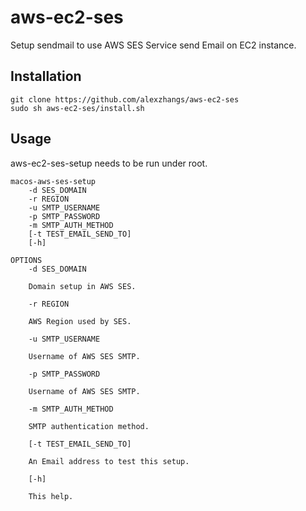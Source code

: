 # aws-ec2-ses
Setup sendmail to use AWS SES Service send Email on EC2 instance.

## Installation

```
git clone https://github.com/alexzhangs/aws-ec2-ses
sudo sh aws-ec2-ses/install.sh
```

## Usage

aws-ec2-ses-setup needs to be run under root.

```
macos-aws-ses-setup
	-d SES_DOMAIN
	-r REGION
	-u SMTP_USERNAME
	-p SMTP_PASSWORD
    -m SMTP_AUTH_METHOD
	[-t TEST_EMAIL_SEND_TO]
	[-h]

OPTIONS
	-d SES_DOMAIN

	Domain setup in AWS SES.

	-r REGION

	AWS Region used by SES.

	-u SMTP_USERNAME

	Username of AWS SES SMTP.

	-p SMTP_PASSWORD

	Username of AWS SES SMTP.

    -m SMTP_AUTH_METHOD

    SMTP authentication method.

	[-t TEST_EMAIL_SEND_TO]

	An Email address to test this setup.

	[-h]

	This help.
```
